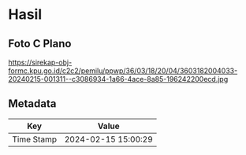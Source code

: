 # Hasil

## Foto C Plano

https://sirekap-obj-formc.kpu.go.id/c2c2/pemilu/ppwp/36/03/18/20/04/3603182004033-20240215-001311--c3086934-1a66-4ace-8a85-196242200ecd.jpg


## Metadata

| Key        | Value               |
| ---------- | ------------------- |
| Time Stamp | 2024-02-15 15:00:29 |



